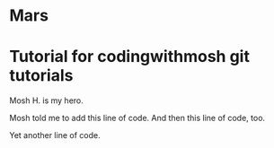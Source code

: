 # Mars

# Tutorial for codingwithmosh git tutorials

Mosh H. is my hero.

Mosh told me to add this line of code.
And then this line of code, too.

Yet another line of code.
